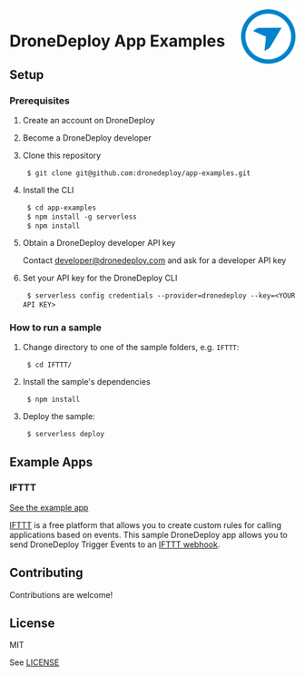 <img src="dd_logo.png" alt="DroneDeploy logo" title="DroneDeploy App Platform" align="right" height="96" width="96"/>

# DroneDeploy App Examples

## Setup

### Prerequisites

1. Create an account on DroneDeploy
1. Become a DroneDeploy developer
1. Clone this repository

        $ git clone git@github.com:dronedeploy/app-examples.git

1. Install the CLI

        $ cd app-examples
        $ npm install -g serverless
        $ npm install

1. Obtain a DroneDeploy developer API key

    Contact developer@dronedeploy.com and ask for a developer API key

1. Set your API key for the DroneDeploy CLI

        $ serverless config credentials --provider=dronedeploy --key=<YOUR API KEY>


### How to run a sample

1. Change directory to one of the sample folders, e.g. `IFTTT`:

        $ cd IFTTT/

1. Install the sample's dependencies

        $ npm install

1. Deploy the sample:

        $ serverless deploy


## Example Apps

### IFTTT

[See the example app](IFTTT)

[IFTTT](http://ifttt.com/) is a free platform that allows you to create custom rules for calling applications based on events. This sample DroneDeploy app allows you to send DroneDeploy Trigger Events to an [IFTTT webhook](https://ifttt.com/maker_webhooks).

## Contributing

Contributions are welcome!

## License
MIT

See [LICENSE](LICENSE)